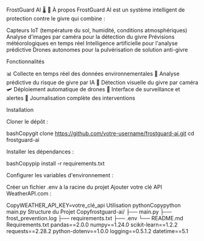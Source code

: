 FrostGuard AI 🌡️ 🚀
À propos
FrostGuard AI est un système intelligent de protection contre le givre qui combine :

Capteurs IoT (température du sol, humidité, conditions atmosphériques)
Analyse d'images par caméra pour la détection du givre
Prévisions météorologiques en temps réel
Intelligence artificielle pour l'analyse prédictive
Drones autonomes pour la pulvérisation de solution anti-givre

Fonctionnalités

📊 Collecte en temps réel des données environnementales
🤖 Analyse prédictive du risque de givre par IA
📸 Détection visuelle du givre par caméra
🛩️ Déploiement automatique de drones
📱 Interface de surveillance et alertes
📝 Journalisation complète des interventions

Installation

Cloner le dépôt :

bashCopygit clone https://github.com/votre-username/frostguard-ai.git
cd frostguard-ai

Installer les dépendances :

bashCopypip install -r requirements.txt

Configurer les variables d'environnement :


Créer un fichier .env à la racine du projet
Ajouter votre clé API WeatherAPI.com :

CopyWEATHER_API_KEY=votre_clé_api
Utilisation
pythonCopypython main.py
Structure du Projet
Copyfrostguard-ai/
├── main.py
├── frost_prevention.log
├── requirements.txt
├── .env
└── README.md
Requirements.txt
pandas==2.0.0
numpy==1.24.0
scikit-learn==1.2.2
requests==2.28.2
python-dotenv==1.0.0
logging==0.5.1.2
datetime==5.1
